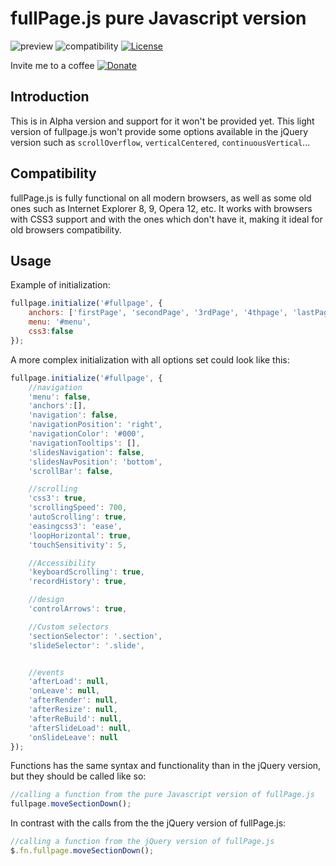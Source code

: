 # fullPage.js pure Javascript version
![preview](https://raw.github.com/alvarotrigo/fullPage.js/master/examples/imgs/intro.png)
![compatibility](https://raw.github.com/alvarotrigo/fullPage.js/master/examples/imgs/compatible.gif)
[![License](http://img.shields.io/badge/License-MIT-blue.svg)](http://opensource.org/licenses/MIT)

Invite me to a coffee
[![Donate](https://www.paypalobjects.com/en_US/GB/i/btn/btn_donateCC_LG.gif)](https://www.paypal.com/cgi-bin/webscr?cmd=_donations&business=BEK5JQCQMED4J&lc=GB&item_name=fullPage%2ejs&currency_code=USD&bn=PP%2dDonationsBF%3abtn_donateCC_LG%2egif%3aNonHosted)

## Introduction

This is in Alpha version and support for it won't be provided yet.
This light version of fullpage.js won't provide some options available in the jQuery version such as `scrollOverflow`, `verticalCentered`, `continuousVertical`...


## Compatibility
fullPage.js is fully functional on all modern browsers, as well as some old ones such as Internet Explorer 8, 9, Opera 12, etc.
It works with browsers with CSS3 support and with the ones which don't have it, making it ideal for old browsers compatibility.


## Usage

Example of initialization:

```javascript
fullpage.initialize('#fullpage', {
	anchors: ['firstPage', 'secondPage', '3rdPage', '4thpage', 'lastPage'],
	menu: '#menu',
	css3:false
});
```


A more complex initialization with all options set could look like this:
```javascript
fullpage.initialize('#fullpage', {
	//navigation
	'menu': false,
	'anchors':[],
	'navigation': false,
	'navigationPosition': 'right',
	'navigationColor': '#000',
	'navigationTooltips': [],
	'slidesNavigation': false,
	'slidesNavPosition': 'bottom',
	'scrollBar': false,

	//scrolling
	'css3': true,
	'scrollingSpeed': 700,
	'autoScrolling': true,
	'easingcss3': 'ease',
	'loopHorizontal': true,
	'touchSensitivity': 5,

	//Accessibility
	'keyboardScrolling': true,
	'recordHistory': true,

	//design
	'controlArrows': true,

	//Custom selectors
	'sectionSelector': '.section',
	'slideSelector': '.slide',


	//events
	'afterLoad': null,
	'onLeave': null,
	'afterRender': null,
	'afterResize': null,
	'afterReBuild': null,
	'afterSlideLoad': null,
	'onSlideLeave': null
});
```

Functions has the same syntax and functionality than in the jQuery version, but they should be called like so:

```javascript
//calling a function from the pure Javascript version of fullPage.js
fullpage.moveSectionDown();
```

In contrast with the calls from the the jQuery version of fullPage.js:
```javascript
//calling a function from the jQuery version of fullPage.js
$.fn.fullpage.moveSectionDown();
```